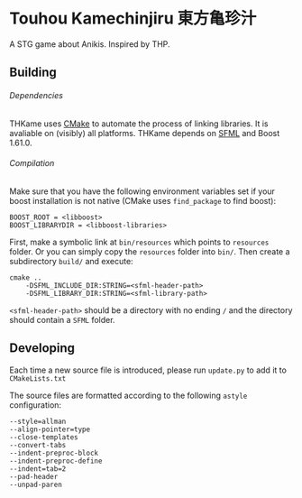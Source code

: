 # Touhou Kamechinjiru 東方亀珍汁

A STG game about Anikis. Inspired by THP.

## Building

###### Dependencies
THKame uses [CMake](https://cmake.org/) to automate the process of linking
libraries. It is avaliable on (visibly) all platforms.
THKame depends on [SFML](https://github.com/SFML/SFML) and Boost 1.61.0.

###### Compilation
Make sure that you have the following environment variables set if your boost
installation is not native (CMake uses `find_package` to find boost):
```
BOOST_ROOT = <libboost>
BOOST_LIBRARYDIR = <libboost-libraries>
```
First, make a symbolic link at `bin/resources` which points to `resources`
folder. Or you can simply copy the `resources` folder into `bin/`. Then create
a subdirectory `build/` and execute:
```
cmake ..
	-DSFML_INCLUDE_DIR:STRING=<sfml-header-path>
	-DSFML_LIBRARY_DIR:STRING=<sfml-library-path>
```
`<sfml-header-path>` should be a directory with no ending `/` and the directory
should contain a `SFML` folder.

## Developing

Each time a new source file is introduced, please run `update.py` to add it to
`CMakeLists.txt`

The source files are formatted according to the following `astyle`
configuration:
```
--style=allman
--align-pointer=type	
--close-templates
--convert-tabs
--indent-preproc-block
--indent-preproc-define
--indent=tab=2
--pad-header
--unpad-paren
```
